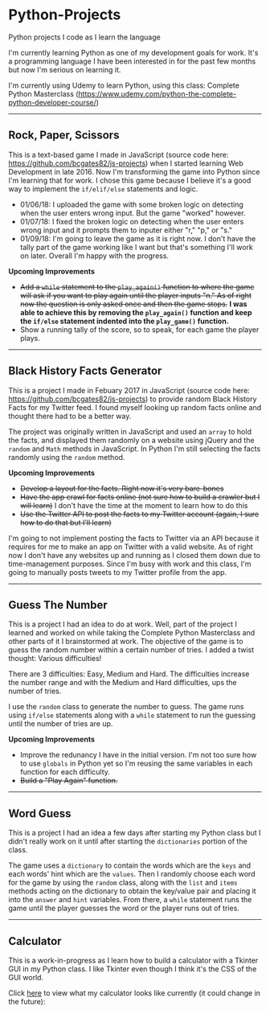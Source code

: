 # Python-Projects
Python projects I code as I learn the language

I'm currently learning Python as one of my development goals for work. It's a programming language I have been interested in for the past few months but now I'm serious on learning it.

I'm currently using Udemy to learn Python, using this class: Complete Python Masterclass (https://www.udemy.com/python-the-complete-python-developer-course/)

---

## Rock, Paper, Scissors

This is a text-based game I made in JavaScript (source code here: https://github.com/bcgates82/js-projects) when I started learning Web Development in late 2016. Now I'm transforming the game into Python since I'm learning that for work. I chose this game because I believe it's a good way to implement the `if/elif/else` statements and logic.

* 01/06/18: I uploaded the game with some broken logic on detecting when the user enters wrong input. But the game "worked" however.
* 01/07/18: I fixed the broken logic on detecting when the user enters wrong input and it prompts them to inputer either "r," "p," or "s."
* 01/09/18: I'm going to leave the game as it is right now. I don't have the tally part of the game working like I want but that's something I'll work on later. Overall I'm happy with the progress.

**Upcoming Improvements**

*  ~~Add a `while` statement to the `play_again()` function to where the game will ask if you want to play again until the player inputs "n." As of right now the question is only asked once and then the game stops.~~ **I was able to achieve this by removing the `play_again()` function and keep the `if/else` statement indented into the `play_game()` function.**
* Show a running tally of the score, so to speak, for each game the player plays.

---

## Black History Facts Generator

This is a project I made in Febuary 2017 in JavaScript (source code here: https://github.com/bcgates82/js-projects) to provide random Black History Facts for my Twitter feed. I found myself looking up random facts online and thought there had to be a better way.

The project was originally written in JavaScript and used an `array` to hold the facts, and displayed them randomly on a website using jQuery and the `random` and `Math` methods in JavaScript. In Python I'm still selecting the facts randomly using the `random` method.

**Upcoming Improvements**

* ~~Develop a layout for the facts. Right now it's very bare-bones~~
* ~~Have the app crawl for facts online (not sure how to build a crawler but I will learn)~~ I don't have the time at the moment to learn how to do this
* ~~Use the Twitter API to post the facts to my Twitter account (again, I sure how to do that but I'll learn)~~

I'm going to not implement posting the facts to Twitter via an API because it requires for me to make an app on Twitter with a valid website. As of right now I don't have any websites up and running as I closed them down due to time-management purposes. Since I'm busy with work and this class, I'm going to manually posts tweets to my Twitter profile from the app.

---

## Guess The Number

This is a project I had an idea to do at work. Well, part of the project I learned and worked on while taking the Complete Python Masterclass and other parts of it I brainstormed at work. The objective of the game is to guess the random number within a certain number of tries. I added a twist thought: Various difficulties! 

There are 3 difficulties: Easy, Medium and Hard. The difficulties increase the number range and with the Medium and Hard difficulties, ups the number of tries.

I use the `random` class to generate the number to guess. The game runs using `if/else` statements along with a `while` statement to run the guessing until the number of tries are up.

**Upcoming Improvements**
* Improve the redunancy I have in the initial version. I'm not too sure how to use `globals` in Python yet so I'm reusing the same variables in each function for each difficulty.
* ~~Build a "Play Again" function.~~

---

## Word Guess

This is a project I had an idea a few days after starting my Python class but I didn't really work on it until after starting the `dictionaries` portion of the class. 

The game uses a `dictionary` to contain the words which are the `keys` and each words' hint which are the `values`. Then I randomly choose each word for the game by using the `random` class, along with the `list` and `items` methods acting on the dictionary to obtain the key/value pair and placing it into the `answer` and `hint` variables. From there, a `while` statement runs the game until the player guesses the word or the player runs out of tries.

---

## Calculator

This is a work-in-progress as I learn how to build a calculator with a Tkinter GUI in my Python class. I like Tkinter even though I think it's the CSS of the GUI world.

Click [here](https://drive.google.com/file/d/1vZv_pqZrRxb8D4NqSoGtK4PqCGEIAe08/view?usp=sharing)
 to view what my calculator looks like currently (it could change in the future):
